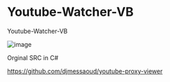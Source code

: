 # Youtube-Watcher-VB
Youtube-Watcher-VB


![image](https://github.com/noradlb1/Youtube-Watcher-VB/assets/74623428/011d0d3d-a713-4275-8a5f-f176dd09ec80)


Orginal SRC in C#

https://github.com/djmessaoud/youtube-proxy-viewer
